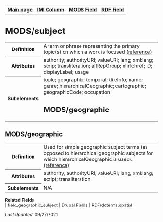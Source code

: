 <!DOCTYPE html>
<html>

<body>
<table style="width:100%">
  <tr>
    <th><a href="index.md">Main page</a></th>
	<th><a href="IMI.md">IMI Column</a></th>
    <th><a href="MODS.md">MODS Field</a></th>
    <th><a href="RDF.md">RDF Field</a></th>
  </tr>
</table>

<h1>MODS/subject</h1>
<table>
<tr>
	<th>Definition</th>
	<td>A term or phrase representing the primary topic(s) on which a work is focused <a href="https://www.loc.gov/standards/mods/userguide/subject.html">(reference)</a></td>
</tr>
<tr>
	<th>Attributes</th>
	<td>authority; authorityURI; valueURI; lang; xml:lang; scrip; transliteration; altRepGroup; xlink:href; ID; displayLabel; usage</td>
</tr>
<tr>
	<th>Subelements</th>
	<td>topic; geographic; temporal; titleInfo; name; genre; hierarchicalGeographic; cartographic; geographicCode; occupation</dd>
<h2>MODS/geographic</td>
</tr>
</table>
<h2>MODS/geographic</h2>
<table>
<tr>
	<th>Definition</th>
	<td>Used for simple geographic subject terms (as opposed to hierarchical geographic subjects for which hierarchicalGeographic is used).<a href="https://www.loc.gov/standards/mods/userguide/subject.html#geographic">(reference)</a></td>
</tr>
<tr>
	<th>Attributes</th>
	<td>authority; authorityURI; valueURI; lang; xml:lang; script; transliteration</td>
</tr>
<tr>
	<th>Subelements</th>
	<td>N/A</td>
</tr>
</table>
<dl>
	<dt><b>Related Fields</b></dt>
		| <a href="field_geographic_subject.md">field_geographic_subject</a> | 
		<a href="DrupalFields.md#geographic-subject">Drupal Fields</a> | 
		<a href="rdf.dcterms_spatial.md">RDF/dcterms:spatial</a> |
</dl>
<p><i>Last Updated: </i>09/27/2021</p>
</body>
</html>

